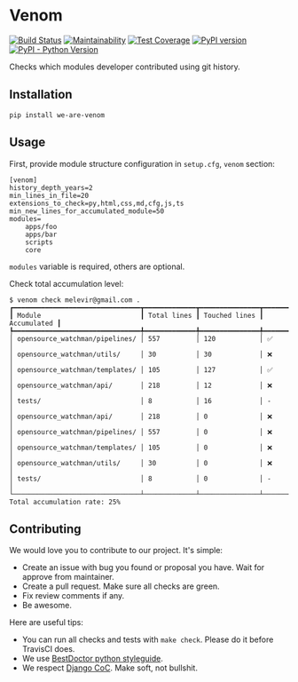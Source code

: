 # Venom

[![Build Status](https://travis-ci.org/best-doctor/we_are_venom.svg?branch=master)](https://travis-ci.org/best-doctor/we_are_venom)
[![Maintainability](https://api.codeclimate.com/v1/badges/18b141ed6576e8b6405a/maintainability)](https://codeclimate.com/github/best-doctor/we_are_venom/maintainability)
[![Test Coverage](https://api.codeclimate.com/v1/badges/18b141ed6576e8b6405a/test_coverage)](https://codeclimate.com/github/best-doctor/we_are_venom/test_coverage)
[![PyPI version](https://badge.fury.io/py/we_are_venom.svg)](https://badge.fury.io/py/we_are_venom)
[![PyPI - Python Version](https://img.shields.io/pypi/pyversions/we_are_venom)](https://pypi.org/project/we_are_venom/)

Checks which modules developer contributed using git history.

## Installation

```terminal
pip install we-are-venom
```

## Usage

First, provide module structure configuration in `setup.cfg`, `venom` section:

```terminal
[venom]
history_depth_years=2
min_lines_in_file=20
extensions_to_check=py,html,css,md,cfg,js,ts
min_new_lines_for_accumulated_module=50
modules=
    apps/foo
    apps/bar
    scripts
    core
```

`modules` variable is required, others are optional.

Check total accumulation level:

```terminal
$ venom check melevir@gmail.com .
┏━━━━━━━━━━━━━━━━━━━━━━━━━━━━━━━━┳━━━━━━━━━━━━━┳━━━━━━━━━━━━━━━┳━━━━━━━━━━━━━┓
┃ Module                         ┃ Total lines ┃ Touched lines ┃ Accumulated ┃
┡━━━━━━━━━━━━━━━━━━━━━━━━━━━━━━━━╇━━━━━━━━━━━━━╇━━━━━━━━━━━━━━━╇━━━━━━━━━━━━━┩
│ opensource_watchman/pipelines/ │ 557         │ 120           │ ✅          │
│ opensource_watchman/utils/     │ 30          │ 30            │ ❌          │
│ opensource_watchman/templates/ │ 105         │ 127           │ ✅          │
│ opensource_watchman/api/       │ 218         │ 12            │ ❌          │
│ tests/                         │ 8           │ 16            │ -           │
│ opensource_watchman/api/       │ 218         │ 0             │ ❌          │
│ opensource_watchman/pipelines/ │ 557         │ 0             │ ❌          │
│ opensource_watchman/templates/ │ 105         │ 0             │ ❌          │
│ opensource_watchman/utils/     │ 30          │ 0             │ ❌          │
│ tests/                         │ 8           │ 0             │ -           │
└────────────────────────────────┴─────────────┴───────────────┴─────────────┘
Total accumulation rate: 25%
```

## Contributing

We would love you to contribute to our project. It's simple:

- Create an issue with bug you found or proposal you have.
  Wait for approve from maintainer.
- Create a pull request. Make sure all checks are green.
- Fix review comments if any.
- Be awesome.

Here are useful tips:

- You can run all checks and tests with `make check`. Please do it
  before TravisCI does.
- We use
  [BestDoctor python styleguide](https://github.com/best-doctor/guides/blob/master/guides/en/python_styleguide.md).
- We respect [Django CoC](https://www.djangoproject.com/conduct/).
  Make soft, not bullshit.
